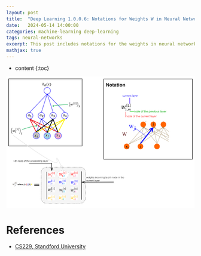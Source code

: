 ```yaml
---
layout: post
title:  "Deep Learning 1.0.0.6: Notations for Weights W in Neural Networks"
date:   2024-05-14 14:00:00
categories: machine-learning deep-learning
tags: neural-networks
excerpt: This post includes notations for the weights in neural networks.
mathjax: true
---
```


* content
{:toc}

  
![notations](/assets/images/deep_learning/100_6/notations.png)


# References
- [CS229, Standford University](https://cs229.stanford.edu/notes2021fall/deep_learning_notes.pdf)